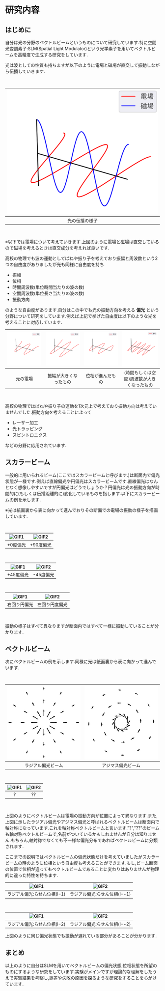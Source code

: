 # 研究内容

## はじめに

自分は光の分野のベクトルビームというものについて研究しています.特に空間光変調素子:SLM(Spatial Light Modulator)という光学素子を用いてベクトルビームを高精度で生成する研究をしています.

光は波としての性質も持ちますが以下のように電場と磁場が直交して振動しながら伝播していきます.

</br>

<div align="center">

| ![GIF1](https://github.com/sk0ik/Vector_Beam/blob/main/GIF/crop_resize_EMwave.gif)|
|:---:|
| 光の伝播の様子 |

</div>

</br>

※以下では電場について考えていきます.上図のように電場と磁場は直交しているので磁場を考えるときは直交成分を考えれば良いです.

高校の物理でも波の運動としてばねや振り子を考えており振幅と周波数という2つの自由度がありましたが光も同様に自由度を持ち

- 振幅
- 位相
- 時間周波数(単位時間当たりの波の数)
- 空間周波数(単位長さ当たりの波の数)
- 振動方向

のような自由度があります.自分はこの中でも光の振動方向を考える **偏光** という分野について研究をしています.例えば上記で挙げた自由度は以下のような光を考えることに対応しています.

| ![GIF1](https://github.com/sk0ik/Vector_Beam/blob/main/GIF/Ewave_normal.gif) | ![GIF2](https://github.com/sk0ik/Vector_Beam/blob/main/GIF/Ewave_amp.gif) | ![GIF3](https://github.com/sk0ik/Vector_Beam/blob/main/GIF/Ewave_phase.gif) | ![GI43](https://github.com/sk0ik/Vector_Beam/blob/main/GIF/Ewave_freq.gif) |
|:---:|:---:|:---:|:---:|
| 元の電場 | 振幅が大きくなったもの | 位相が進んだもの | (時間もしくは空間)周波数が大きくなったもの |

</br>

高校の物理ではばねや振り子の運動を1次元上で考えており振動方向は考えていませんでした.振動方向を考えることによって

- レーザー加工
- 光トラッピング
- スピントロニクス

などの分野に応用されています.

## スカラービーム

一般的に用いられるビーム(ここではスカラービームと呼びます.)は断面内で偏光状態が一様です.例えば直線偏光や円偏光はスカラービームです.直線偏光はなんとなく想像しやすいですが円偏光はどうでしょうか？円偏光は光の振動方向が時間的に(もしくは伝播距離的に)変化しているものを指します.以下にスカラービームの例を示します.

※光は紙面裏から表に向かって進んでおりその断面での電場の振動の様子を描画しています.

</br>

<div align="center">

| ![GIF1](https://github.com/sk0ik/Vector_Beam/blob/main/GIF/x_polarization.gif) | ![GIF2](https://github.com/sk0ik/Vector_Beam/blob/main/GIF/y_polarization.gif) |
|:---:|:---:|
| +0度偏光 | +90度偏光 |

</br>

| ![GIF1](https://github.com/sk0ik/Vector_Beam/blob/main/GIF/+45_polarization.gif) | ![GIF2](https://github.com/sk0ik/Vector_Beam/blob/main/GIF/-45_polarization.gif) |
|:---:|:---:|
| +45度偏光 | -45度偏光 |

</br>

| ![GIF1](https://github.com/sk0ik/Vector_Beam/blob/main/GIF/rcp.gif) | ![GIF2](https://github.com/sk0ik/Vector_Beam/blob/main/GIF/lcp.gif) |
|:---:|:---:|
| 右回り円偏光 | 左回り円度偏光 |

</div>

</br>

振動の様子はすべて異なりますが断面内ではすべて一様に振動していることが分かります.

## ベクトルビーム

次にベクトルビームの例を示します.同様に光は紙面裏から表に向かって進んでいます.

</br>

<div align="center">

| ![GIF1](https://github.com/sk0ik/Vector_Beam/blob/main/GIF/radial_polarization.gif) | ![GIF2](https://github.com/sk0ik/Vector_Beam/blob/main/GIF/azimuthal_polarization.gif) |
|:---:|:---:|
| ラジアル偏光ビーム | アジマス偏光ビーム |

</br>

| ![GIF1](https://github.com/sk0ik/Vector_Beam/blob/main/GIF/hatena1_polarization.gif) | ![GIF2](https://github.com/sk0ik/Vector_Beam/blob/main/GIF/hatena2_polarization.gif) |
|:---:|:---:|
| ? | ?? |

</div>

</br>

上図のようにベクトルビームは電場の振動方向が位置によって異なります.また,上図に示したラジアル偏光やアジマス偏光と呼ばれるベクトルビームは断面内で軸対称になっています.これを軸対称ベクトルビームと言います."?","??"のビームも軸対称ベクトルビームで,名前がついているかもしれませんが自分は知りません.もちろん,軸対称でなくても不一様な偏光分布であればベクトルビームに分類されます.

ここまでの説明ではベクトルビームの偏光状態だけを考えていましたがスカラービームの時のように位相という自由度も考えることができます.もし,ビーム断面の位置で位相が違ってもベクトルビームであることに変わりはありませんが物理的に違った特性を持ちます.

<div align="center">

| ![GIF1](https://github.com/sk0ik/Vector_Beam/blob/main/GIF/radial_polarization_phase1.gif) | ![GIF2](https://github.com/sk0ik/Vector_Beam/blob/main/GIF/radial_polarization_phase2.gif) |
|:---:|:---:|
| ラジアル偏光:らせん位相(l=1) | ラジアル偏光:らせん位相(l=-1) |

</div>

</br>

<div align="center">

| ![GIF1](https://github.com/sk0ik/Vector_Beam/blob/main/GIF/radial_polarization_phase3.gif) | ![GIF2](https://github.com/sk0ik/Vector_Beam/blob/main/GIF/radial_polarization_phase4.gif) |
|:---:|:---:|
| ラジアル偏光:らせん位相(l=2) | ラジアル偏光:らせん位相(l=-2) |

</div>

上図のように同じ偏光状態でも振動が遅れている部分があることが分かります.

## まとめ

以上のように自分はSLMを用いてベクトルビームの偏光状態,位相状態を所望のものにするような研究をしています.実験がメインですが理論的な理解をしたうえで実験結果を考察し,誤差や失敗の原因を探るような研究をすることを心がけています.